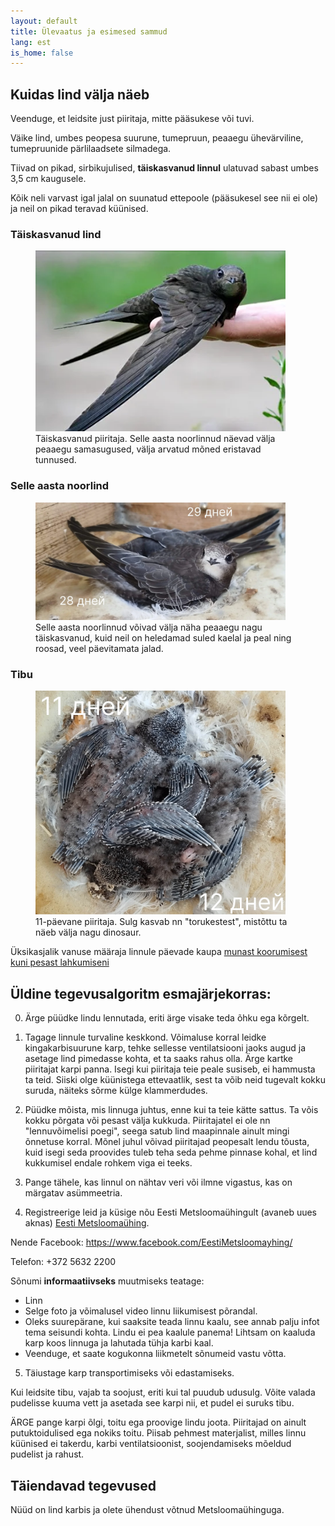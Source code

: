 ```yaml
---
layout: default
title: Ülevaatus ja esimesed sammud
lang: est
is_home: false
---
```


## Kuidas lind välja näeb

Veenduge, et leidsite just piiritaja, mitte pääsukese või tuvi.

Väike lind, umbes peopesa suurune, tumepruun, peaaegu ühevärviline, tumepruunide pärlilaadsete silmadega.

Tiivad on pikad, sirbikujulised, **täiskasvanud linnul** ulatuvad sabast umbes 3,5 cm kaugusele.

Kõik neli varvast igal jalal on suunatud ettepoole (pääsukesel see nii ei ole) ja neil on pikad teravad küünised.

### Täiskasvanud lind
<figure>
  <img src="../assets/images/adult_swift.webp" alt="Täiskasvanud piiritaja" width="400">
  <figcaption>Täiskasvanud piiritaja. Selle aasta noorlinnud näevad välja peaaegu samasugused, välja arvatud mõned eristavad tunnused.</figcaption>
</figure>

### Selle aasta noorlind
<figure>
  <img src="../assets/images/timeline_day_28__29.webp" alt="Piiritaja noorlind" width="400">
  <figcaption>Selle aasta noorlinnud võivad välja näha peaaegu nagu täiskasvanud, kuid neil on heledamad suled kaelal ja peal ning roosad, veel päevitamata jalad.</figcaption>
</figure>

### Tibu
<figure>
  <img src="../assets/images/timeline_day_11__12.webp" alt="11-päevane piiritaja tibu" width="400">
  <figcaption>11-päevane piiritaja. Sulg kasvab nn "torukestest", mistõttu ta näeb välja nagu dinosaur.</figcaption>
</figure>

Üksikasjalik vanuse määraja linnule päevade kaupa [munast koorumisest kuni pesast lahkumiseni](identifying-swift.md)

## Üldine tegevusalgoritm esmajärjekorras:

0) Ärge püüdke lindu lennutada, eriti ärge visake teda õhku ega kõrgelt.


1) Tagage linnule turvaline keskkond.
Võimaluse korral leidke kingakarbisuurune karp, tehke sellesse ventilatsiooni jaoks augud ja asetage lind pimedasse kohta, et ta saaks rahus olla.
Ärge kartke piiritajat karpi panna.
Isegi kui piiritaja teie peale susiseb, ei hammusta ta teid. Siiski olge küünistega ettevaatlik, sest ta võib neid tugevalt kokku suruda, näiteks sõrme külge klammerdudes.


2) Püüdke mõista, mis linnuga juhtus, enne kui ta teie kätte sattus.
Ta võis kokku põrgata või pesast välja kukkuda. Piiritajatel ei ole nn "lennuvõimelisi poegi", seega satub lind maapinnale ainult mingi õnnetuse korral.
Mõnel juhul võivad piiritajad peopesalt lendu tõusta, kuid isegi seda proovides tuleb teha seda pehme pinnase kohal, et lind kukkumisel endale rohkem viga ei teeks.


3) Pange tähele, kas linnul on nähtav veri või ilmne vigastus, kas on märgatav asümmeetria.


4) Registreerige leid ja küsige nõu Eesti Metsloomaühingult (avaneb uues aknas) <a href="https://www.metsloom.ee/kontaktid/" target="_blank" rel="noopener noreferrer">Eesti Metsloomaühing</a>.

Nende Facebook: https://www.facebook.com/EestiMetsloomayhing/

Telefon: +372 5632 2200


Sõnumi **informaatiivseks** muutmiseks teatage:
* Linn
* Selge foto ja võimalusel video linnu liikumisest põrandal.
* Oleks suurepärane, kui saaksite teada linnu kaalu, see annab palju infot tema seisundi kohta.
Lindu ei pea kaalule panema!
Lihtsam on kaaluda karp koos linnuga ja lahutada tühja karbi kaal.
* Veenduge, et saate kogukonna liikmetelt sõnumeid vastu võtta.

5) Täiustage karp transportimiseks või edastamiseks.


Kui leidsite tibu, vajab ta soojust, eriti kui tal puudub udusulg.
Võite valada pudelisse kuuma vett ja asetada see karpi nii, et pudel ei suruks tibu.

ÄRGE pange karpi õlgi, toitu ega proovige lindu joota. Piiritajad on ainult putuktoidulised ega nokiks toitu.
Piisab pehmest materjalist, milles linnu küünised ei takerdu, karbi ventilatsioonist, soojendamiseks mõeldud pudelist ja rahust.

## Täiendavad tegevused
Nüüd on lind karbis ja olete ühendust võtnud Metsloomaühinguga.